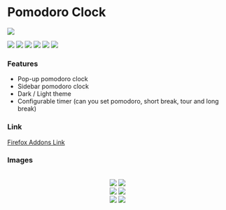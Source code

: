 # Pomodoro Clock

![](https://raw.githubusercontent.com/EmirYLMZ128/SideBarPomodoro/main/Assest/IMG/logo96.png)

![](https://img.shields.io/github/stars/EmirYLMZ128/SideBarPomodoro.svg) ![](https://img.shields.io/github/forks/EmirYLMZ128/SideBarPomodoro.svg) ![](https://img.shields.io/github/tag/EmirYLMZ128/SideBarPomodoro.svg) ![](https://img.shields.io/github/release/EmirYLMZ128/SideBarPomodoro.svg) ![](https://img.shields.io/github/issues/EmirYLMZ128/SideBarPomodoro.svg) ![](https://img.shields.io/bower/v/EmirYLMZ128/SideBarPomodoro.svg)

### Features

- Pop-up pomodoro clock
- Sidebar pomodoro clock
- Dark / Light theme
- Configurable timer (can you set pomodoro, short break, tour and long break)


### Link
[Firefox Addons Link](https://addons.mozilla.org/en-US/firefox/addon/sidebar-pomodoro/)


### Images
<p style="text-align:center">
<br/>
  <img src="https://raw.githubusercontent.com/EmirYLMZ128/SideBarPomodoro/main/SS/Light1.jpg">
  <img src="https://raw.githubusercontent.com/EmirYLMZ128/SideBarPomodoro/main/SS/Dark1.jpg">
<br/>
  <img src="https://raw.githubusercontent.com/EmirYLMZ128/SideBarPomodoro/main/SS/Light2.jpg">
  <img src="https://raw.githubusercontent.com/EmirYLMZ128/SideBarPomodoro/main/SS/Dark2.jpg">
<br/>
  <img src="https://raw.githubusercontent.com/EmirYLMZ128/SideBarPomodoro/main/SS/pop-upDark.jpg">
  <img src="https://raw.githubusercontent.com/EmirYLMZ128/SideBarPomodoro/main/SS/pop-upLight.jpg">
</p>

